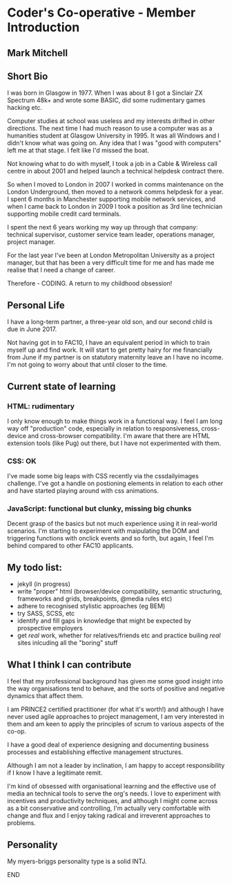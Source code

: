 # Coder's Co-operative - Member Introduction

## Mark Mitchell

## Short Bio

I was born in Glasgow in 1977. When I was about 8 I got a Sinclair ZX Spectrum 48k+ and wrote some BASIC, did some rudimentary games hacking etc.

Computer studies at school was useless and my interests drifted in other directions. The next time I had much reason to use a computer was as a humanities student at Glasgow University in 1995. It was all Windows and I didn't know what was going on. Any idea that I was "good with computers" left me at that stage. I felt like I'd missed the boat.

Not knowing what to do with myself, I took a job in a Cable & Wireless call centre in about 2001 and helped launch a technical helpdesk contract there.

So when I moved to London in 2007 I worked in comms maintenance on the London Underground, then moved to a network comms helpdesk for a year. I spent 6 months in Manchester supporting mobile network services, and when I came back to London in 2009 I took a position as 3rd line technician supporting mobile credit card terminals.

I spent the next 6 years working my way up through that company: technical supervisor, customer service team leader, operations manager, project manager.

For the last year I've been at London Metropolitan University as a project manager, but that has been a very difficult time for me and has made me realise that I need a change of career.

Therefore - CODING. A return to my childhood obsession!

## Personal Life

I have a long-term partner, a three-year old son, and our second child is due in June 2017.

Not having got in to FAC10, I have an equivalent period in which to train myself up and find work. It will start to get pretty hairy for me financially from June if my partner is on statutory maternity leave an I have no income. I'm not going to worry about that until closer to the time.

## Current state of learning

### HTML: rudimentary

I only know enough to make things work in a functional way. I feel I am long way off "production" code, especially in relation to responsiveness, cross-device and cross-browser compatibility. I'm aware that there are HTML extension tools (like Pug) out there, but I have not experimented with them.

### CSS: OK

I've made some big leaps with CSS recently via the cssdailyimages challenge. I've got a handle on postioning elements in relation to each other and have started playing around with css animations.

### JavaScript: functional but clunky, missing big chunks

Decent grasp of the basics but not much experience using it in real-world scenarios. I'm starting to experiment with maipulating the DOM and triggering functions with onclick events and so forth, but again, I feel I'm behind compared to other FAC10 applicants.

## My todo list:

* jekyll (in progress)
* write "proper" html (browser/device compatibility, semantic structuring, frameworks and grids, breakpoints, @media rules etc)
* adhere to recognised stylistic approaches (eg BEM)
* try SASS, SCSS, etc
* identify and fill gaps in knowledge that might be expected by prospective employers
* get *real* work, whether for relatives/friends etc and practice builing *real* sites inlcuding all the "boring" stuff

## What I think I can contribute

I feel that my professional background has given me some good insight into the way organisations tend to behave, and the sorts of positive and negative dynamics that affect them.

I am PRINCE2 certified practitioner (for what it's worth!) and although I have never used agile approaches to project management, I am very interested in them and am keen to apply the principles of scrum to various aspects of the co-op. 

I have a good deal of experience designing and documenting business processes and establishing effective management structures. 

Although I am not a leader by inclination, I am happy to accept responsibility if I know I have a legitimate remit. 

I'm kind of obsessed with organisational learning and the effective use of media an technical tools to serve the org's needs. I love to experiment with incentives and productivity techniques, and although I might come across as a bit conservative and controlling, I'm actually very comfortable with change and flux and I enjoy taking radical and irreverent approaches to problems.

## Personality

My myers-briggs personality type is a solid INTJ. 

END

